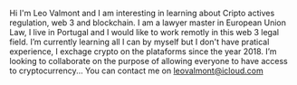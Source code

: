 Hi I'm Leo Valmont and I am interesting in learning about Cripto actives regulation, web 3 and blockchain.
I am a lawyer master in European Union Law, I live in Portugal and I would like to work remotly in this web 3 legal field.
I’m currently learning all I can by myself but I don't have pratical experience,
I exchage crypto on the plataforms since the year 2018.
I’m looking to collaborate on the purpose of allowing everyone to have access to cryptocurrency...
You can contact me on leovalmont@icloud.com 

<!---
LeoValmontworld/LeoValmontworld is a ✨ special ✨ repository because its `README.md` (this file) appears on your GitHub profile.
You can click the Preview link to take a look at your changes.
--->
